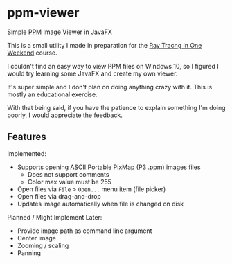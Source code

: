 # ppm-viewer
Simple [PPM](https://en.wikipedia.org/wiki/Netpbm) Image Viewer in JavaFX 

This is a small utility I made in preparation for the [Ray Tracng in One Weekend](https://raytracing.github.io/) course.

I couldn't find an easy way to view PPM files on Windows 10, so I figured I would try learning some JavaFX and create my
own viewer. 

It's super simple and I don't plan on doing anything crazy with it. This is mostly an educational exercise.

With that being said, if you have the patience to explain something I'm doing poorly, I would appreciate the feedback.

## Features

Implemented:

- Supports opening ASCII Portable PixMap (P3 .ppm) images files
  - Does not support comments
  - Color max value must be 255
- Open files via `File` > `Open...` menu item (file picker)
- Open files via drag-and-drop
- Updates image automatically when file is changed on disk

Planned / Might Implement Later:

- Provide image path as command line argument
- Center image
- Zooming / scaling
- Panning
